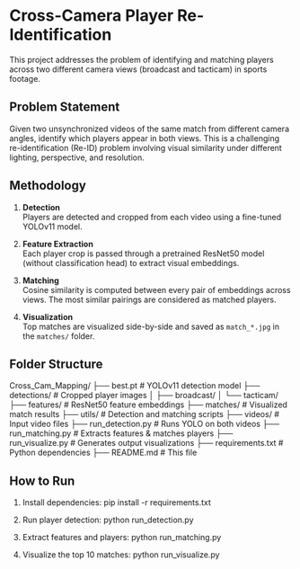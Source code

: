 # Cross-Camera Player Re-Identification

This project addresses the problem of identifying and matching players across two different camera views (broadcast and tacticam) in sports footage.

## Problem Statement

Given two unsynchronized videos of the same match from different camera angles, identify which players appear in both views. This is a challenging re-identification (Re-ID) problem involving visual similarity under different lighting, perspective, and resolution.

## Methodology

1. **Detection**  
   Players are detected and cropped from each video using a fine-tuned YOLOv11 model.

2. **Feature Extraction**  
   Each player crop is passed through a pretrained ResNet50 model (without classification head) to extract visual embeddings.

3. **Matching**  
   Cosine similarity is computed between every pair of embeddings across views. The most similar pairings are considered as matched players.

4. **Visualization**  
   Top matches are visualized side-by-side and saved as `match_*.jpg` in the `matches/` folder.

## Folder Structure
Cross_Cam_Mapping/
├── best.pt                  # YOLOv11 detection model
├── detections/              # Cropped player images
│   ├── broadcast/
│   └── tacticam/
├── features/                # ResNet50 feature embeddings
├── matches/                 # Visualized match results
├── utils/                   # Detection and matching scripts
├── videos/                  # Input video files
├── run_detection.py         # Runs YOLO on both videos
├── run_matching.py          # Extracts features & matches players
├── run_visualize.py         # Generates output visualizations
├── requirements.txt         # Python dependencies
├── README.md                # This file


## How to Run

1. Install dependencies:
   pip install -r requirements.txt

2. Run player detection:
    python run_detection.py

3. Extract features and players:
    python run_matching.py

4. Visualize the top 10 matches:
    python run_visualize.py
